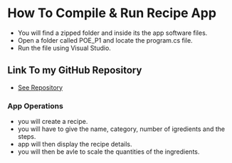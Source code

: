 # How To Compile & Run Recipe App
- You will find a zipped folder and inside its the app software files.
- Open a folder called POE_P1 and locate the program.cs file.
- Run the file using Visual Studio.

## Link To my GitHub Repository
- [See Repository](https://github.com/CodePuncherIbrahim?tab=repositories)

### App Operations
- you will create a recipe.
- you will have to give the name, category, number of igredients and the steps.
- app will then display the recipe details.
- you will then be avle to scale the quantities of the ingredients.
